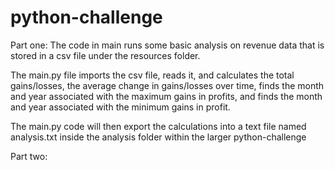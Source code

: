 # python-challenge

Part one:
The code in main runs some basic analysis on revenue data that is stored in a csv file under the resources folder.

The main.py file imports the csv file, reads it, and calculates the total gains/losses, the average change in gains/losses over time, finds the month and year associated with the maximum gains in profits, and finds the month and year associated with the minimum gains in profit.

The main.py code will then export the calculations into a text file named analysis.txt inside the analysis folder within the larger python-challenge

Part two: